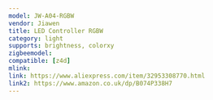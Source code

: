 ```yaml
---
model: JW-A04-RGBW
vendor: Jiawen
title: LED Controller RGBW
category: light
supports: brightness, colorxy
zigbeemodel: 
compatible: [z4d]
mlink: 
link: https://www.aliexpress.com/item/32953308770.html
link2: https://www.amazon.co.uk/dp/B074P338H7
---
```



